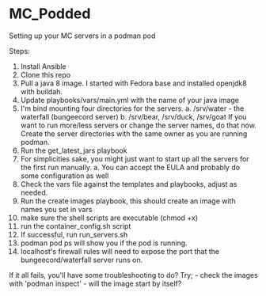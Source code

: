 # MC_Podded
Setting up your MC servers in a podman pod

Steps:

1. Install Ansible
2. Clone this repo
3. Pull a java 8 image. I started with Fedora base and installed openjdk8 with buildah.
4. Update playbooks/vars/main.yml with the name of your java image
5. I'm bind mounting four directories for the servers. 
    a. /srv/water - the waterfall (bungeecord server)
    b. /srv/bear, /srv/duck, /srv/goat
    If you want to run more/less servers or change the server names, do that now.
    Create the server directories with the same owner as you are running podman.
6. Run the get_latest_jars playbook
7. For simplicities sake, you might just want to start up all the servers for the first run manually.
    a. You can accept the EULA and probably do some configuration as well
8. Check the vars file against the templates and playbooks, adjust as needed.
9. Run the create images playbook, this should create an image with names you set in vars
10. make sure the shell scripts are executable (chmod +x)
11. run the container_config.sh script
12. If successful, run run_servers.sh
13. podman pod ps will show you if the pod is running. 
14. localhost's firewall rules will need to expose the port that the bungeecord/waterfall server runs on.

If it all fails, you'll have some troubleshooting to do? 
Try;
    - check the images with 'podman inspect'
    - will the image start by itself? 


